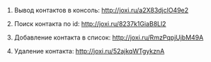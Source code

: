 1. Вывод контактов в консоль: http://joxi.ru/a2X83djclO49e2

2. Поиск контакта по id: http://joxi.ru/8237k1GiaB8Ll2

3. Добавление контакта в список: http://joxi.ru/RmzPqpjUjbM49A

4. Удаление контакта: http://joxi.ru/52ajkqWTgykznA
